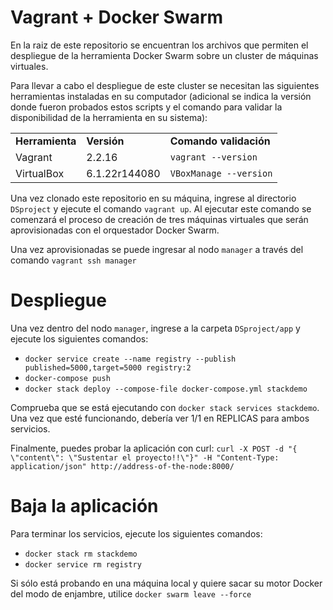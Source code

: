 # Vagrant + Docker Swarm

En la raiz de este repositorio se encuentran los archivos que permiten el despliegue de la herramienta Docker Swarm sobre un cluster de máquinas virtuales.

Para llevar a cabo el despliegue de este cluster se necesitan las siguientes herramientas instaladas en su computador (adicional se indica la versión donde fueron probados estos scripts y el comando para validar la disponibilidad de la herramienta en su sistema):

<table>
<tr>
<td> <b> Herramienta </b> </td>
<td> <b> Versión </b> </td>
<td> <b> Comando validación </b> </td>
</tr>
<tr>
<td> Vagrant </td>
<td> 2.2.16 </td>
<td> <code>vagrant --version</code> </td>
</tr>
<tr>
<td> VirtualBox </td>
<td> 6.1.22r144080 </td>
<td> <code>VBoxManage --version</code> </td>
</tr>
</table>

Una vez clonado este repositorio en su máquina, ingrese al directorio `DSproject` y ejecute el comando `vagrant up`.
Al ejecutar este comando se comenzará el proceso de creación de tres máquinas virtuales que serán aprovisionadas con el orquestador Docker Swarm.

Una vez aprovisionadas se puede ingresar al nodo `manager` a través del comando `vagrant ssh manager`

# Despliegue

Una vez dentro del nodo `manager`, ingrese a la carpeta `DSproject/app` y ejecute los siguientes comandos:

* `docker service create --name registry --publish published=5000,target=5000 registry:2`
* `docker-compose push`
* `docker stack deploy --compose-file docker-compose.yml stackdemo`

Comprueba que se está ejecutando con `docker stack services stackdemo`. Una vez que esté funcionando, debería ver 1/1 en REPLICAS para ambos servicios.

Finalmente, puedes probar la aplicación con curl: `curl -X POST -d "{ \"content\": \"Sustentar el proyecto!!\"}" -H "Content-Type: application/json" http://address-of-the-node:8000/`

# Baja la aplicación

Para terminar los servicios, ejecute los siguientes comandos:

* `docker stack rm stackdemo`
* `docker service rm registry`

Si sólo está probando en una máquina local y quiere sacar su motor Docker del modo de enjambre, utilice `docker swarm leave --force`
